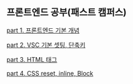 ## 프론트엔드 공부(패스트 캠퍼스)

<a href="https://github.com/Jiyong95/Frontend-/blob/main/README1.md"> part 1. 프론트엔드 기본 개념</a>

<a href="https://github.com/Jiyong95/Frontend-/blob/main/README2.md"> part 2. VSC 기본 셋팅, 단축키</a>

<a href="https://github.com/Jiyong95/Frontend-/blob/main/part3/README.md"> part 3. HTML 태그</a>

<a href="https://github.com/Jiyong95/Frontend-/blob/main/part4/README.md"> part 4. CSS reset, inline, Block</a>
